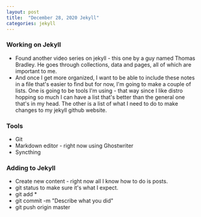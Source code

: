 ```yaml
---
layout: post
title:  "December 28, 2020 Jekyll"
categories: jekyll
---
```

### Working on Jekyll

  * Found another video series on jekyll - this one by a guy named Thomas Bradley. He goes through collections, data and pages, all of which are important to me.
  * And once I get more organized, I want to be able to include these notes in a file that's easier to find but for now, I'm going to make a couple of lists. One is going to be tools I'm using - that way since I like distro hopping so much I can have a list that's better than the general one that's in my head. The other is a list of what I need to do to make changes to my jekyll github website. 
  
### Tools 

  * Git
  * Markdown editor - right now using Ghostwriter
  * Syncthing
  
### Adding to Jekyll

  * Create new content - right now all I know how to do is posts.
  * git status to make sure it's what I expect.
  * git add *
  * git commit -m "Describe what you did"
  * git push origin master
  

